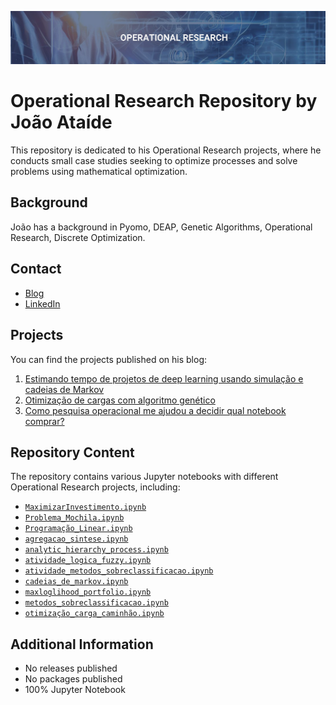 ![Project Image](PO.png)

# Operational Research Repository by João Ataíde

This repository is dedicated to his Operational Research projects, where he conducts small case studies seeking to optimize processes and solve problems using mathematical optimization.

## Background
João has a background in Pyomo, DEAP, Genetic Algorithms, Operational Research, Discrete Optimization.

## Contact
- [Blog](https://joaoataide.com)
- [LinkedIn](https://www.linkedin.com/in/jvataidee/)

## Projects
You can find the projects published on his blog:

1. [Estimando tempo de projetos de deep learning usando simulação e cadeias de Markov](https://joaoataide.com/Classificacao-de-Roupas-usando-TensorFlow)
2. [Otimização de cargas com algoritmo genético](https://www.joaoataide.com/post/otimiza%C3%A7%C3%A3o-de-cargas-com-algoritmo-gen%C3%A9tico)
3. [Como pesquisa operacional me ajudou a decidir qual notebook comprar?](https://joaoataide.com/Estimativa-de-evapotranspiracao)

## Repository Content
The repository contains various Jupyter notebooks with different Operational Research projects, including:

- [`MaximizarInvestimento.ipynb`](https://github.com/jvataidee/PesquisaOperacional/blob/master/MaximizarInvestimento.ipynb)
- [`Problema_Mochila.ipynb`](https://github.com/jvataidee/PesquisaOperacional/blob/master/Problema_Mochila.ipynb)
- [`Programação_Linear.ipynb`](https://github.com/jvataidee/PesquisaOperacional/blob/master/Programação_Linear.ipynb)
- [`agregacao_sintese.ipynb`](https://github.com/jvataidee/PesquisaOperacional/blob/master/agregacao_sintese.ipynb)
- [`analytic_hierarchy_process.ipynb`](https://github.com/jvataidee/PesquisaOperacional/blob/master/analytic_hierarchy_process.ipynb)
- [`atividade_logica_fuzzy.ipynb`](https://github.com/jvataidee/PesquisaOperacional/blob/master/atividade_logica_fuzzy.ipynb)
- [`atividade_metodos_sobreclassificacao.ipynb`](https://github.com/jvataidee/PesquisaOperacional/blob/master/atividade_metodos_sobreclassificacao.ipynb)
- [`cadeias_de_markov.ipynb`](https://github.com/jvataidee/PesquisaOperacional/blob/master/cadeias_de_markov.ipynb)
- [`maxloglihood_portfolio.ipynb`](https://github.com/jvataidee/PesquisaOperacional/blob/master/maxloglihood_portfolio.ipynb)
- [`metodos_sobreclassificacao.ipynb`](https://github.com/jvataidee/PesquisaOperacional/blob/master/metodos_sobreclassificacao.ipynb)
- [`otimização_carga_caminhão.ipynb`](https://github.com/jvataidee/PesquisaOperacional/blob/master/otimização_carga_caminhão.ipynb)


## Additional Information
- No releases published
- No packages published
- 100% Jupyter Notebook
